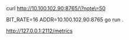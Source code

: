  curl http://10.100.102.90:8765/\?note\=50

 BIT_RATE=16 ADDR=10.100.102.90:8765 go run .

 http://127.0.0.1:2112/metrics

 